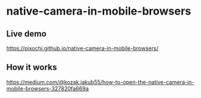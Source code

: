 # native-camera-in-mobile-browsers

## Live demo
https://pixochi.github.io/native-camera-in-mobile-browsers/

## How it works
https://medium.com/@kozak.jakub55/how-to-open-the-native-camera-in-mobile-browsers-327820fa669a
